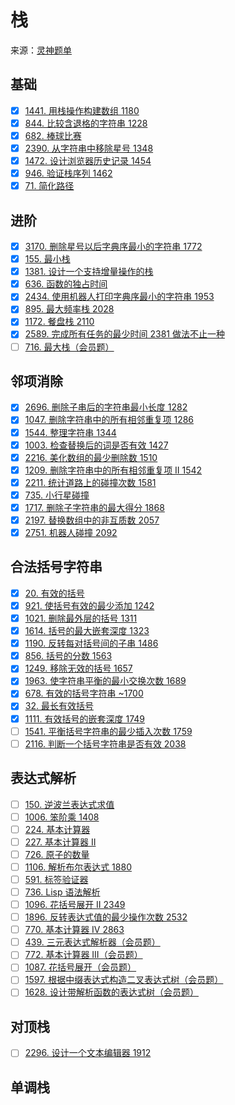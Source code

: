# 栈
来源：[灵神题单](https://leetcode.cn/circle/discuss/mOr1u6/)

## 基础
- [x] [1441. 用栈操作构建数组 1180](https://leetcode.cn/problems/build-an-array-with-stack-operations/)
- [x] [844. 比较含退格的字符串 1228](https://leetcode.cn/problems/backspace-string-compare/)
- [x] [682. 棒球比赛](https://leetcode.cn/problems/baseball-game/)
- [x] [2390. 从字符串中移除星号 1348](https://leetcode.cn/problems/removing-stars-from-a-string/)
- [x] [1472. 设计浏览器历史记录 1454](https://leetcode.cn/problems/design-browser-history/)
- [x] [946. 验证栈序列 1462](https://leetcode.cn/problems/validate-stack-sequences/)
- [x] [71. 简化路径](https://leetcode.cn/problems/simplify-path/)

## 进阶
- [x] [3170. 删除星号以后字典序最小的字符串 1772](https://leetcode.cn/problems/lexicographically-minimum-string-after-removing-stars/)
- [x] [155. 最小栈](https://leetcode.cn/problems/min-stack/)
- [x] [1381. 设计一个支持增量操作的栈](https://leetcode.cn/problems/design-a-stack-with-increment-operation/)
- [x] [636. 函数的独占时间](https://leetcode.cn/problems/exclusive-time-of-functions/)
- [x] [2434. 使用机器人打印字典序最小的字符串 1953](https://leetcode.cn/problems/using-a-robot-to-print-the-lexicographically-smallest-string/)
- [x] [895. 最大频率栈 2028](https://leetcode.cn/problems/maximum-frequency-stack/)
- [x] [1172. 餐盘栈 2110](https://leetcode.cn/problems/dinner-plate-stacks/)
- [x] [2589. 完成所有任务的最少时间 2381 做法不止一种](https://leetcode.cn/problems/minimum-time-to-complete-all-tasks/)
- [ ] [716. 最大栈（会员题）](https://leetcode.cn/problems/max-stack/)

## 邻项消除
- [x] [2696. 删除子串后的字符串最小长度 1282](https://leetcode.cn/problems/minimum-string-length-after-removing-substrings/)
- [x] [1047. 删除字符串中的所有相邻重复项 1286](https://leetcode.cn/problems/remove-all-adjacent-duplicates-in-string/)
- [x] [1544. 整理字符串 1344](https://leetcode.cn/problems/make-the-string-great/)
- [x] [1003. 检查替换后的词是否有效 1427](https://leetcode.cn/problems/check-if-word-is-valid-after-substitutions/)
- [x] [2216. 美化数组的最少删除数 1510](https://leetcode.cn/problems/minimum-deletions-to-make-array-beautiful/)
- [x] [1209. 删除字符串中的所有相邻重复项 II 1542](https://leetcode.cn/problems/remove-all-adjacent-duplicates-in-string-ii/)
- [x] [2211. 统计道路上的碰撞次数 1581](https://leetcode.cn/problems/count-collisions-on-a-road/)
- [x] [735. 小行星碰撞](https://leetcode.cn/problems/asteroid-collision/)
- [x] [1717. 删除子字符串的最大得分 1868](https://leetcode.cn/problems/maximum-score-from-removing-substrings/)
- [x] [2197. 替换数组中的非互质数 2057](https://leetcode.cn/problems/replace-non-coprime-numbers-in-array/)
- [x] [2751. 机器人碰撞 2092](https://leetcode.cn/problems/robot-collisions/)

## 合法括号字符串
- [x] [20. 有效的括号](https://leetcode.cn/problems/valid-parentheses/)
- [x] [921. 使括号有效的最少添加 1242](https://leetcode.cn/problems/minimum-add-to-make-parentheses-valid/)
- [x] [1021. 删除最外层的括号 1311](https://leetcode.cn/problems/remove-outermost-parentheses/)
- [x] [1614. 括号的最大嵌套深度 1323](https://leetcode.cn/problems/maximum-nesting-depth-of-the-parentheses/)
- [x] [1190. 反转每对括号间的子串 1486](https://leetcode.cn/problems/reverse-substrings-between-each-pair-of-parentheses/)
- [x] [856. 括号的分数 1563](https://leetcode.cn/problems/score-of-parentheses/)
- [x] [1249. 移除无效的括号 1657](https://leetcode.cn/problems/minimum-remove-to-make-valid-parentheses/)
- [x] [1963. 使字符串平衡的最小交换次数 1689](https://leetcode.cn/problems/minimum-number-of-swaps-to-make-the-string-balanced/)
- [x] [678. 有效的括号字符串 ~1700](https://leetcode.cn/problems/valid-parenthesis-string/)
- [x] [32. 最长有效括号](https://leetcode.cn/problems/longest-valid-parentheses/)
- [x] [1111. 有效括号的嵌套深度 1749](https://leetcode.cn/problems/maximum-nesting-depth-of-two-valid-parentheses-strings/)
- [ ] [1541. 平衡括号字符串的最少插入次数 1759](https://leetcode.cn/problems/minimum-insertions-to-balance-a-parentheses-string/)
- [ ] [2116. 判断一个括号字符串是否有效 2038](https://leetcode.cn/problems/check-if-a-parentheses-string-can-be-valid/)

## 表达式解析
- [ ] [150. 逆波兰表达式求值](https://leetcode.cn/problems/evaluate-reverse-polish-notation/)
- [ ] [1006. 笨阶乘 1408](https://leetcode.cn/problems/clumsy-factorial/)
- [ ] [224. 基本计算器](https://leetcode.cn/problems/basic-calculator/)
- [ ] [227. 基本计算器 II](https://leetcode.cn/problems/basic-calculator-ii/)
- [ ] [726. 原子的数量](https://leetcode.cn/problems/number-of-atoms/)
- [ ] [1106. 解析布尔表达式 1880](https://leetcode.cn/problems/parsing-a-boolean-expression/)
- [ ] [591. 标签验证器](https://leetcode.cn/problems/tag-validator/)
- [ ] [736. Lisp 语法解析](https://leetcode.cn/problems/parse-lisp-expression/)
- [ ] [1096. 花括号展开 II 2349](https://leetcode.cn/problems/brace-expansion-ii/)
- [ ] [1896. 反转表达式值的最少操作次数 2532](https://leetcode.cn/problems/minimum-cost-to-change-the-final-value-of-expression/)
- [ ] [770. 基本计算器 IV 2863](https://leetcode.cn/problems/basic-calculator-iv/)
- [ ] [439. 三元表达式解析器（会员题）](https://leetcode.cn/problems/ternary-expression-parser/)
- [ ] [772. 基本计算器 III（会员题）](https://leetcode.cn/problems/basic-calculator-iii/)
- [ ] [1087. 花括号展开（会员题）](https://leetcode.cn/problems/brace-expansion/)
- [ ] [1597. 根据中缀表达式构造二叉表达式树（会员题）](https://leetcode.cn/problems/build-binary-expression-tree-from-infix-expression/)
- [ ] [1628. 设计带解析函数的表达式树（会员题）](https://leetcode.cn/problems/design-an-expression-tree-with-evaluate-function/)

## 对顶栈
- [ ] [2296. 设计一个文本编辑器 1912](https://leetcode.cn/problems/design-a-text-editor/)

## 单调栈
